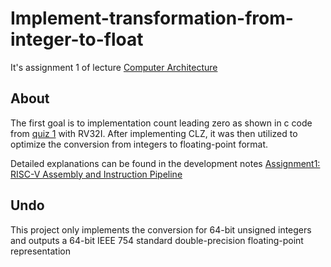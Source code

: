 # Implement-transformation-from-integer-to-float
It's assignment 1 of lecture [Computer Architecture](http://wiki.csie.ncku.edu.tw/arch/schedule)

## About
The first goal is to implementation count leading zero as shown in c code from [quiz 1](https://hackmd.io/@sysprog/arch2023-quiz1-sol) with RV32I.
After implementing CLZ, it was then utilized to optimize the conversion from integers to floating-point format.

Detailed explanations can be found in the development notes [Assignment1: RISC-V Assembly and Instruction Pipeline](https://hackmd.io/@shhung/HkLDYvfea)

## Undo
This project only implements the conversion for 64-bit unsigned integers and outputs a 64-bit IEEE 754 standard double-precision floating-point representation
